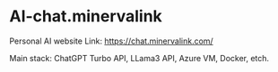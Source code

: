 # AI-chat.minervalink
Personal AI website
Link: https://chat.minervalink.com/

Main stack: ChatGPT Turbo API, LLama3 API, Azure VM, Docker, etch. 
